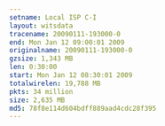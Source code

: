 ```yaml
---
setname: Local ISP C-I
layout: witsdata
tracename: 20090111-193000-0
end: Mon Jan 12 09:00:01 2009
originalname: 20090111-193000-0
gzsize: 1,343 MB
len: 0:30:00
start: Mon Jan 12 08:30:01 2009
totalwirelen: 19,788 MB
pkts: 34 million
size: 2,635 MB
md5: 78f8e114d604bdff889aad4cdc28f395
---
```

